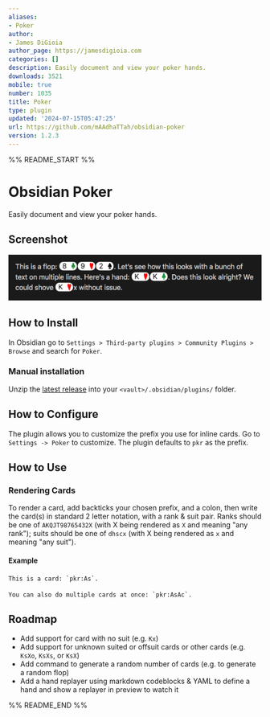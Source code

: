```yaml
---
aliases:
- Poker
author:
- James DiGioia
author_page: https://jamesdigioia.com
categories: []
description: Easily document and view your poker hands.
downloads: 3521
mobile: true
number: 1035
title: Poker
type: plugin
updated: '2024-07-15T05:47:25'
url: https://github.com/mAAdhaTTah/obsidian-poker
version: 1.2.3
---
```


%% README_START %%

# Obsidian Poker

Easily document and view your poker hands.

## Screenshot

![Rendered Cards](https://raw.githubusercontent.com/mAAdhaTTah/obsidian-poker/HEAD/rendered-editor.png)

## How to Install

In Obsidian go to `Settings > Third-party plugins > Community Plugins > Browse` and search for `Poker`.

### Manual installation

Unzip the [latest release](https://github.com/mAAdhaTTah/obsidian-poker/releases/latest) into your `<vault>/.obsidian/plugins/` folder.

## How to Configure

The plugin allows you to customize the prefix you use for inline cards. Go to `Settings -> Poker` to customize. The plugin defaults to `pkr` as the prefix.

## How to Use

### Rendering Cards

To render a card, add backticks your chosen prefix, and a colon, then write the card(s) in standard 2 letter notation, with a rank & suit pair. Ranks should be one of `AKQJT98765432X` (with X being rendered as `X` and meaning "any rank"); suits should be one of `dhscx` (with X being rendered as `x` and meaning "any suit").

#### Example

```
This is a card: `pkr:As`.

You can also do multiple cards at once: `pkr:AsAc`.
```

## Roadmap

- Add support for card with no suit (e.g. `Kx`)
- Add support for unknown suited or offsuit cards or other cards (e.g. `KsXo`, `KsXs`, or `KsX`)
- Add command to generate a random number of cards (e.g. to generate a random flop)
- Add a hand replayer using markdown codeblocks & YAML to define a hand and show a replayer in preview to watch it


%% README_END %%